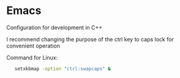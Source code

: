 # Emacs
Configuration for development in C++

I recommend changing the purpose of the ctrl key to caps lock for convenient operation

Command for Linux:
```bash
   setxkbmap -option "ctrl:swapcaps" &
   ```

